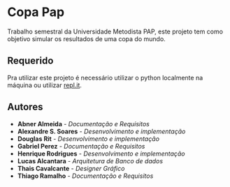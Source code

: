# Copa Pap 
Trabalho semestral da Universidade Metodista PAP, este projeto tem como objetivo simular os resultados de uma copa do mundo.

## Requerido 
Pra utilizar este projeto é necessário utilizar o python localmente na máquina ou utilizar [repl.it](https://repl.it).

## Autores

* **Abner Almeida** - *Documentação e Requisitos*
* **Alexandre S. Soares** - *Desenvolvimento e implementação*
* **Douglas Rit** - *Desenvolvimento e implementação*
* **Gabriel Perez** - *Documentação e Requisitos*
* **Henrique Rodrigues** - *Desenvolvimento e implementação*
* **Lucas Alcantara** - *Arquitetura de Banco de dados*
* **Thais Cavalcante** - *Designer Gráfico*
* **Thiago Ramalho** - *Documentação e Requisitos*